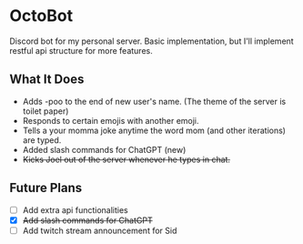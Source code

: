 # OctoBot
 Discord bot for my personal server. Basic implementation, but I'll implement restful api structure for more features.  

## What It Does
 - Adds -poo to the end of new user's name. (The theme of the server is toilet paper)
 - Responds to certain emojis with another emoji. 
 - Tells a your momma joke anytime the word mom (and other iterations) are typed. 
 - Added slash commands for ChatGPT (new)
 - <s>Kicks Joel out of the server whenever he types in chat. </s>

## Future Plans
- [ ] Add extra api functionalities
- [x] <s>Add slash commands for ChatGPT</s>
- [ ] Add twitch stream announcement for Sid

<!-- 
Purpose 
Features
-->